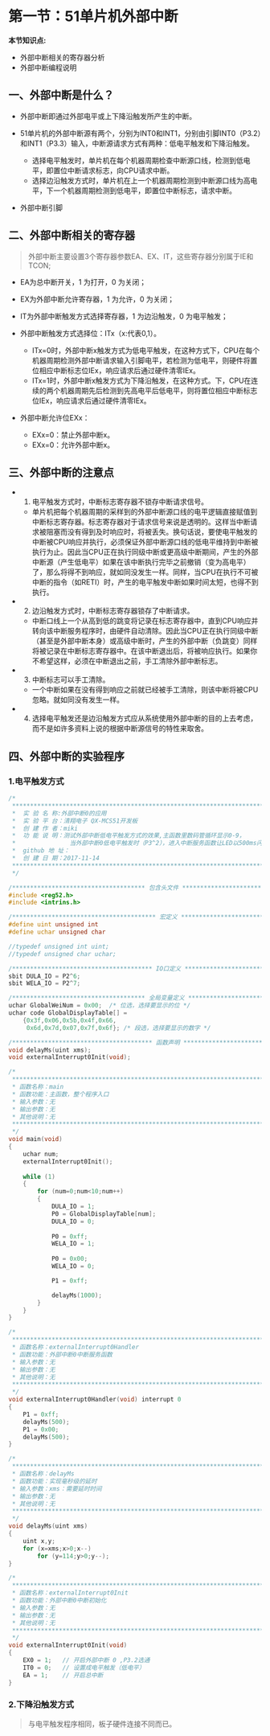 # 第一节：51单片机外部中断

**本节知识点:**

- 外部中断相关的寄存器分析
- 外部中断编程说明 

## 一、外部中断是什么？

- 外部中断即通过外部电平或上下降沿触发所产生的中断。

- 51单片机的外部中断源有两个，分别为INT0和INT1，分别由引脚INT0（P3.2）和INT1（P3.3）输入，中断源请求方式有两种：低电平触发和下降沿触发。

	- 选择电平触发时，单片机在每个机器周期检查中断源口线，检测到低电平，即置位中断请求标志，向CPU请求中断。
	- 选择边沿触发方式时，单片机在上一个机器周期检测到中断源口线为高电平，下一个机器周期检测到低电平，即置位中断标志，请求中断。

- 外部中断引脚


## 二、外部中断相关的寄存器

> 外部中断主要设置3个寄存器参数EA、EX、IT，这些寄存器分别属于IE和TCON;

- EA为总中断开关，1 为打开，0 为关闭；
- EX为外部中断允许寄存器，1 为允许，0 为关闭；
- IT为外部中断触发方式选择寄存器，1 为边沿触发，0 为电平触发；

- 外部中断触发方式选择位：ITx（x:代表0,1）。
  - ITx=0时，外部中断x触发方式为低电平触发，在这种方式下，CPU在每个机器周期检测外部中断请求输入引脚电平，若检测为低电平，则硬件将置位相应中断标志位IEx，响应请求后通过硬件清零IEx。
  - ITx=1时，外部中断x触发方式为下降沿触发，在这种方式。下，CPU在连续的两个机器周期先后检测到先高电平后低电平，则将置位相应中断标志位IEx，响应请求后通过硬件清零IEx。

- 外部中断允许位EXx：
  - EXx=0：禁止外部中断x。
  - EXx=0：允许外部中断x。

## 三、外部中断的注意点

- 1) 电平触发方式时，中断标志寄存器不锁存中断请求信号。

  - 单片机把每个机器周期的采样到的外部中断源口线的电平逻辑直接赋值到中断标志寄存器。标志寄存器对于请求信号来说是透明的。这样当中断请求被阻塞而没有得到及时响应时，将被丢失。换句话说，要使电平触发的中断被CPU响应并执行，必须保证外部中断源口线的低电平维持到中断被执行为止。因此当CPU正在执行同级中断或更高级中断期间，产生的外部中断源（产生低电平）如果在该中断执行完毕之前撤销（变为高电平）了，那么将得不到响应，就如同没发生一样。同样，当CPU在执行不可被中断的指令（如RETI）时，产生的电平触发中断如果时间太短，也得不到执行。

- 2) 边沿触发方式时，中断标志寄存器锁存了中断请求。

  - 中断口线上一个从高到低的跳变将记录在标志寄存器中，直到CPU响应并转向该中断服务程序时，由硬件自动清除。因此当CPU正在执行同级中断（甚至是外部中断本身）或高级中断时，产生的外部中断（负跳变）同样将被记录在中断标志寄存器中。在该中断退出后，将被响应执行。如果你不希望这样，必须在中断退出之前，手工清除外部中断标志。

- 3) 中断标志可以手工清除。

  - 一个中断如果在没有得到响应之前就已经被手工清除，则该中断将被CPU忽略。就如同没有发生一样。

- 4) 选择电平触发还是边沿触发方式应从系统使用外部中断的目的上去考虑，而不是如许多资料上说的根据中断源信号的特性来取舍。

## 四、外部中断的实验程序
### 1.电平触发方式

```C
/*
 *****************************************************************************************
 *	实 验 名 称:外部中断0的应用
 *  实 验 平 台：清翔电子 QX-MCS51开发板
 *	创 建 作 者：miki
 *  功 能 说 明：测试外部中断低电平触发方式的效果,主函数里数码管循环显示0-9，
 *				 当外部中断0低电平触发时（P3^2），进入中断服务函数让LED以500ms闪烁
 *  github 地 址：
 *	创 建 日 期：2017-11-14
 *****************************************************************************************
 */

/************************************* 包含头文件 ***************************************/
#include <reg52.h>
#include <intrins.h>

/**************************************** 宏定义 *****************************************/
#define uint unsigned int 
#define uchar unsigned char

//typedef unsigned int uint;
//typedef unsigned char uchar;

/*************************************** IO口定义 ****************************************/
sbit DULA_IO = P2^6;
sbit WELA_IO = P2^7;

/************************************* 全局变量定义 **************************************/
uchar GlobalWeiNum = 0x00; 	/* 位选，选择要显示的位 */
uchar code GlobalDisplayTable[] = 
	{0x3f,0x06,0x5b,0x4f,0x66,
	 0x6d,0x7d,0x07,0x7f,0x6f};	/* 段选，选择要显示的数字 */

/*************************************** 函数声明 ****************************************/
void delayMs(uint xms);
void externalInterrupt0Init(void);

/*
 *****************************************************************************************
 * 函数名称：main
 * 函数功能：主函数，整个程序入口
 * 输入参数：无
 * 输出参数：无
 * 其他说明：无
 ******************************************************************************************
 */
void main(void)
{
	uchar num;
    externalInterrupt0Init();
	
    while (1)
    {
        for (num=0;num<10;num++)
        {
	      	DULA_IO = 1;
			P0 = GlobalDisplayTable[num];
			DULA_IO = 0;
	
			P0 = 0xff;
			WELA_IO = 1;
	
			P0 = 0x00;
			WELA_IO = 0;

			P1 = 0xff;

			delayMs(1000);
        }
    }
}

/*
 *****************************************************************************************
 * 函数名称：externalInterrupt0Handler
 * 函数功能：外部中断0中断服务函数
 * 输入参数：无
 * 输出参数：无
 * 其他说明：无
 ******************************************************************************************
 */
void externalInterrupt0Handler(void) interrupt 0
{
    P1 = 0xff;
    delayMs(500);
    P1 = 0x00;
    delayMs(500); 
}

/*
 *****************************************************************************************
 * 函数名称：delayMs
 * 函数功能：实现毫秒级的延时
 * 输入参数：xms：需要延时时间
 * 输出参数：无
 * 其他说明：无
 ******************************************************************************************
 */
void delayMs(uint xms)
{
    uint x,y;
    for (x=xms;x>0;x--)
        for (y=114;y>0;y--);
}

/*
 *****************************************************************************************
 * 函数名称：externalInterrupt0Init
 * 函数功能：外部中断0中断初始化
 * 输入参数：无
 * 输出参数：无
 * 其他说明：无
 ******************************************************************************************
 */
void externalInterrupt0Init(void)
{
    EX0 = 1;   // 开启外部中断 0 ,P3.2选通
    IT0 = 0;   // 设置成电平触发（低电平）
    EA = 1;    // 开启总中断
}

```

### 2.下降沿触发方式
> 与电平触发程序相同，板子硬件连接不同而已。


